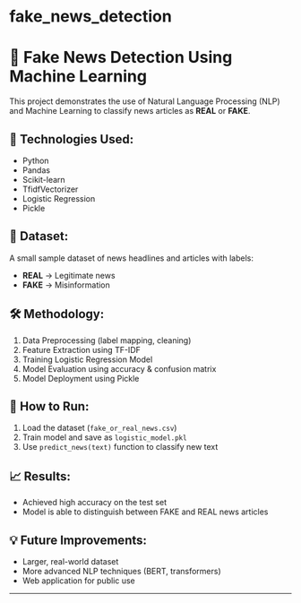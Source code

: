 # fake_news_detection
# 📰 Fake News Detection Using Machine Learning

This project demonstrates the use of Natural Language Processing (NLP) and Machine Learning to classify news articles as **REAL** or **FAKE**.

## 📌 Technologies Used:
- Python
- Pandas
- Scikit-learn
- TfidfVectorizer
- Logistic Regression
- Pickle

## 📂 Dataset:
A small sample dataset of news headlines and articles with labels:
- **REAL** → Legitimate news
- **FAKE** → Misinformation

## 🛠 Methodology:
1. Data Preprocessing (label mapping, cleaning)
2. Feature Extraction using TF-IDF
3. Training Logistic Regression Model
4. Model Evaluation using accuracy & confusion matrix
5. Model Deployment using Pickle

## 🚀 How to Run:
1. Load the dataset (`fake_or_real_news.csv`)
2. Train model and save as `logistic_model.pkl`
3. Use `predict_news(text)` function to classify new text

## 📈 Results:
- Achieved high accuracy on the test set
- Model is able to distinguish between FAKE and REAL news articles

## 💡 Future Improvements:
- Larger, real-world dataset
- More advanced NLP techniques (BERT, transformers)
- Web application for public use

---

